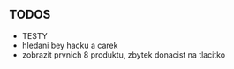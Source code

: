 ## TODOS
- TESTY
- hledani bey hacku a carek
- zobrazit prvnich 8 produktu, zbytek donacist na tlacitko



